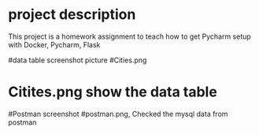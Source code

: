 # project description
This project is a homework assignment to teach how to get Pycharm setup with Docker, Pycharm, Flask

#data table screenshot picture
#Cities.png 
# Citites.png show the data table

#Postman screenshot
#postman.png, Checked the mysql data from postman

